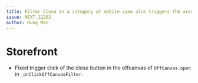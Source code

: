 ```yaml
---
title: Filter Close in a category at mobile view also triggers the area behind
issue: NEXT-12262
author: Hung Mac
---
```

# Storefront
* Fixed trigger click of the close button in the offcanvas of `OffCanvas.open` in `_onClickOffCanvasFilter`.
